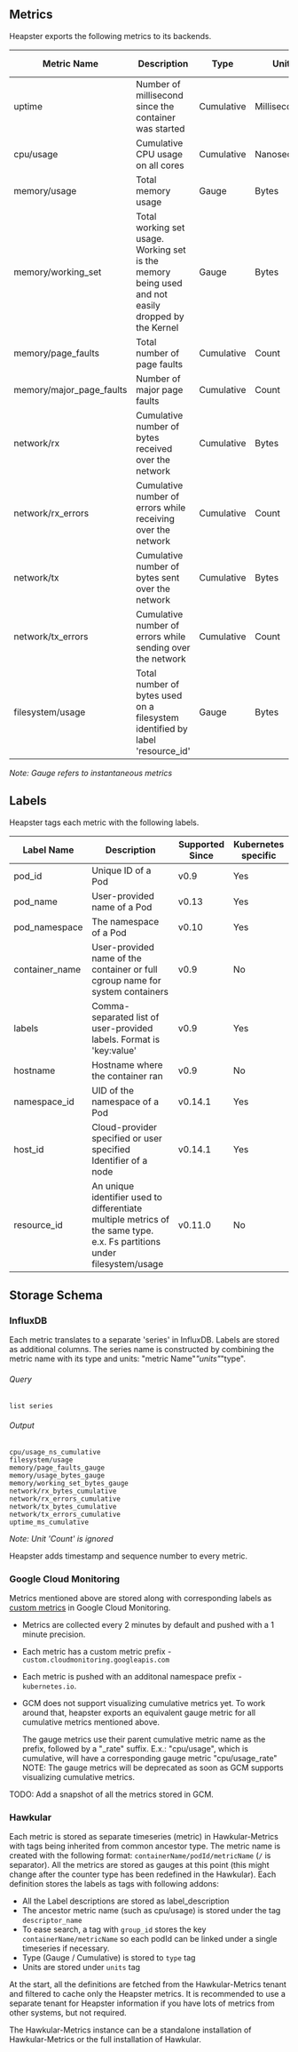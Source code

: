 ## Metrics

Heapster exports the following metrics to its backends.

| Metric Name              | Description                                                                                        | Type       | Units        | Supported Since |
|--------------------------|----------------------------------------------------------------------------------------------------|------------|--------------|-----------------|
| uptime                   | Number of millisecond since the container was started                                              | Cumulative | Milliseconds | v0.9            |
| cpu/usage                | Cumulative CPU usage on all cores                                                                  | Cumulative | Nanoseconds  | v0.9            |
| memory/usage             | Total memory usage                                                                                 | Gauge      | Bytes        | v0.9            |
| memory/working_set       | Total working set usage. Working set is the memory being used and not easily dropped by the Kernel | Gauge      | Bytes        | v0.9            |
| memory/page_faults       | Total number of page faults                                                                        | Cumulative | Count        | v0.9            |
| memory/major_page_faults | Number of major page faults                                                                        | Cumulative | Count        | HEAD            |
| network/rx               | Cumulative number of bytes received over the network                                               | Cumulative | Bytes        | v0.9            |
| network/rx_errors        | Cumulative number of errors while receiving over the network                                       | Cumulative | Count        | v0.9            |
| network/tx               | Cumulative number of bytes sent over the network                                                   | Cumulative | Bytes        | v0.9            |
| network/tx_errors        | Cumulative number of errors while sending over the network                                         | Cumulative | Count        | v0.9            |
| filesystem/usage         | Total number of bytes used on a filesystem identified by label 'resource_id'                       | Gauge      | Bytes        | v0.11.0         |

*Note: Gauge refers to instantaneous metrics*

## Labels

Heapster tags each metric with the following labels.

| Label Name     | Description                                                                   | Supported Since | Kubernetes specific |
|----------------|-------------------------------------------------------------------------------|-----------------|---------------------|
| pod_id         | Unique ID of a Pod                                                            | v0.9            | Yes                 |
| pod_name       | User-provided name of a Pod                                                   | v0.13           | Yes                 |
| pod_namespace  | The namespace of a Pod                                                        | v0.10           | Yes                 |
| container_name | User-provided name of the container or full cgroup name for system containers | v0.9            | No                  |
| labels         | Comma-separated list of user-provided labels. Format is 'key:value'           | v0.9            | Yes                 |
| hostname       | Hostname where the container ran                                              | v0.9            | No                  |
| namespace_id   | UID of the namespace of a Pod                                                 | v0.14.1         | Yes                 |
| host_id    | Cloud-provider specified or user specified Identifier of a node               | v0.14.1         | Yes                 |
| resource_id    | An unique identifier used to differentiate multiple metrics of the same type. e.x. Fs partitions under filesystem/usage | v0.11.0 | No |


## Storage Schema

### InfluxDB

Each metric translates to a separate 'series' in InfluxDB. Labels are stored as additional columns.
The series name is constructed by combining the metric name with its type and units: "metric Name"_"units"_"type".

###### Query
`list series`

###### Output
```
cpu/usage_ns_cumulative
filesystem/usage
memory/page_faults_gauge
memory/usage_bytes_gauge
memory/working_set_bytes_gauge
network/rx_bytes_cumulative
network/rx_errors_cumulative
network/tx_bytes_cumulative
network/tx_errors_cumulative
uptime_ms_cumulative
```
*Note: Unit 'Count' is ignored*

Heapster adds timestamp and sequence number to every metric.

### Google Cloud Monitoring

Metrics mentioned above are stored along with corresponding labels as [custom metrics](https://cloud.google.com/monitoring/custom-metrics/) in Google Cloud Monitoring.

* Metrics are collected every 2 minutes by default and pushed with a 1 minute precision.
* Each metric has a custom metric prefix - `custom.cloudmonitoring.googleapis.com`
* Each metric is pushed with an additonal namespace prefix - `kubernetes.io`.
* GCM does not support visualizing cumulative metrics yet. To work around that, heapster exports an equivalent gauge metric for all cumulative metrics mentioned above.

  The gauge metrics use their parent cumulative metric name as the prefix, followed by a "_rate" suffix. 
   E.x.: "cpu/usage", which is cumulative, will have a corresponding gauge metric "cpu/usage_rate"
   NOTE: The gauge metrics will be deprecated as soon as GCM supports visualizing cumulative metrics.

TODO: Add a snapshot of all the metrics stored in GCM.

### Hawkular

Each metric is stored as separate timeseries (metric) in Hawkular-Metrics with tags being inherited from common ancestor type. The metric name is created with the following format: `containerName/podId/metricName` (`/` is separator). All the metrics are stored as gauges at this point (this might change after the counter type has been redefined in the Hawkular). Each definition stores the labels as tags with following addons:

* All the Label descriptions are stored as label_description
* The ancestor metric name (such as cpu/usage) is stored under the tag `descriptor_name`
* To ease search, a tag with `group_id` stores the key `containerName/metricName` so each podId can be linked under a single timeseries if necessary.
* Type (Gauge / Cumulative) is stored to `type` tag
* Units are stored under `units` tag

At the start, all the definitions are fetched from the Hawkular-Metrics tenant and filtered to cache only the Heapster metrics. It is recommended to use a separate tenant for Heapster information if you have lots of metrics from other systems, but not required.

The Hawkular-Metrics instance can be a standalone installation of Hawkular-Metrics or the full installation of Hawkular. 
